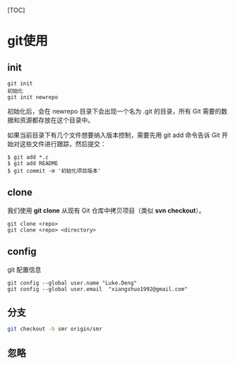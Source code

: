 [TOC]

# git使用

## init

```shell
git init	
初始化
git init newrepo
```

初始化后，会在 newrepo 目录下会出现一个名为 .git 的目录，所有 Git 需要的数据和资源都存放在这个目录中。

如果当前目录下有几个文件想要纳入版本控制，需要先用 git add 命令告诉 Git 开始对这些文件进行跟踪，然后提交：

```shell
$ git add *.c
$ git add README
$ git commit -m '初始化项目版本'
```

## clone

我们使用 **git clone** 从现有 Git 仓库中拷贝项目（类似 **svn checkout**）。

```shell
git clone <repo>
git clone <repo> <directory>
```

## config

git 配置信息

```shel
git config --global user.name "Luke.Deng"
git config --global user.email  "xiangshuo1992@gmail.com"
```



## 分支

```bash
git checkout -b smr origin/smr
```

## 忽略

```shell

```

